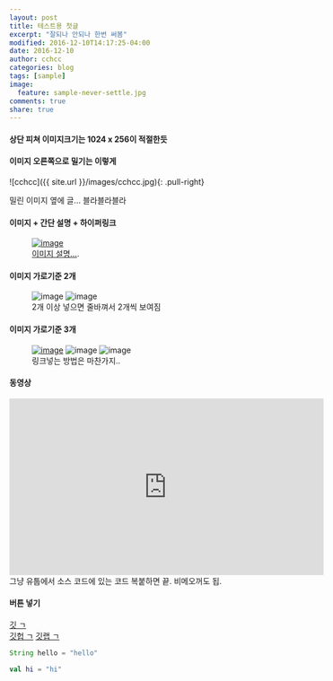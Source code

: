 ```yaml
---
layout: post
title: 테스트용 첫글
excerpt: "잘되나 안되나 한번 써봄"
modified: 2016-12-10T14:17:25-04:00
date: 2016-12-10
author: cchcc
categories: blog
tags: [sample]
image:
  feature: sample-never-settle.jpg
comments: true
share: true
---
```


#### 상단 피쳐 이미지크기는 1024 x 256이 적절한듯

#### 이미지 오른쪽으로 밀기는 이렇게

![cchcc]({{ site.url }}/images/cchcc.jpg){: .pull-right}

밀린 이미지 옆에 글... 블라블라블라

#### 이미지 + 간단 설명 + 하이퍼링크
<figure>
	<a href="{{ site.url }}/images/cchcc.jpg"><img src="{{ site.url }}/images/cchcc.jpg" alt="image"></a>
	<figcaption><a href="{{ site.url }}/images/cchcc.jpg" >이미지 설명...</a>.</figcaption>
</figure>


#### 이미지 가로기준 2개
<figure class="half">
	<img src="{{ site.url }}/images/cchcc.jpg" alt="image">
	<img src="{{ site.url }}/images/cchcc.jpg" alt="image">
	<figcaption>2개 이상 넣으면 줄바껴서 2개씩 보여짐</figcaption>
</figure>


#### 이미지 가로기준 3개
<figure class="third">
	<a href="https://www.google.com"><img src="{{ site.url }}/images/cchcc.jpg" alt="image"></a>
	<img src="{{ site.url }}/images/cchcc.jpg" alt="image">
  <img src="{{ site.url }}/images/cchcc.jpg" alt="image">
	<figcaption>링크넣는 방법은 마찬가지..</figcaption>
</figure>

#### 동영상
<iframe width="560" height="315" src="https://www.youtube.com/embed/YKzUbeUtTak" frameborder="0" allowfullscreen></iframe>
그냥 유툽에서 소스 코드에 있는 코드 복붙하면 끝. 비메오꺼도 됩.

#### 버튼 넣기
<div markdown="0"><a href="https://git-scm.com/" class="btn">깃 ㄱ</a></div>
<div markdown="0"><a href="https://github.com/" class="btn">깃헙 ㄱ</a> <a href="https://about.gitlab.com/" class="btn">깃랩 ㄱ</a></div>

```java
String hello = "hello"
```

```Kotlin
val hi = "hi"
```
